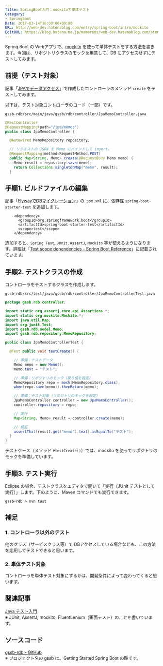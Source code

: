```yaml
---
Title: SpringBoot入門：mockitoで単体テスト
Category:
- SpringBoot
Date: 2017-03-14T16:00:00+09:00
URL: http://web-dev.hatenablog.com/entry/spring-boot/intro/mockito
EditURL: https://blog.hatena.ne.jp/mamorums/web-dev.hatenablog.com/atom/entry/10328749687179107954
---
```


Spring Boot の Webアプリで、[mockito](http://site.mockito.org/) を使って単体テストをする方法を書きます。今回は、リポジトリクラスのモックを用意して、DB にアクセスせずにテストしてみます。


## 前提（テスト対象）
記事「[JPAでデータアクセス](/entry/spring-boot/intro/jpa)」で作成したコントローラのメソッド `create` をテストしてみます。

以下は、テスト対象コントローラのコード（一部）です。

`gssb-rdb/src/main/java/gssb/rdb/controller/JpaMemoController.java`

```java
@RestController
@RequestMapping(path="/jpa/memos")
public class JpaMemoController {

  @Autowired MemoRepository repository;

  // リクエストの JSON を Memo にバインドして insert。
  @RequestMapping(method=RequestMethod.POST)
  public Map<String, Memo> create(@RequestBody Memo memo) {
    Memo result = repository.save(memo);
    return Collections.singletonMap("memo", result);
  }
```


## 手順1. ビルドファイルの編集
記事「[FlywayでDBマイグレーション](/entry/spring-boot/intro/flyway)」の` pom.xml` に、依存性 `spring-boot-starter-test` を追加します。

```
    <dependency>
      <groupId>org.springframework.boot</groupId>
      <artifactId>spring-boot-starter-test</artifactId>
      <scope>test</scope>
    </dependency>
```

追加すると、`Spring Test`, `JUnit`, `AssertJ`, `Mockito` 等が使えるようになります。詳細は「[Test scope dependencies - Spring Boot Reference](https://docs.spring.io/spring-boot/docs/current/reference/htmlsingle/#boot-features-test-scope-dependencies)」に記載されています。


## 手順2. テストクラスの作成
コントローラをテストするクラスを作成します。

`gssb-rdb/src/test/java/gssb/rdb/controller/JpaMemoControllerTest.java`

```java
package gssb.rdb.controller;

import static org.assertj.core.api.Assertions.*;
import static org.mockito.Mockito.*;
import java.util.Map;
import org.junit.Test;
import gssb.rdb.model.Memo;
import gssb.rdb.repository.MemoRepository;

public class JpaMemoControllerTest {

  @Test public void testCreate() {

    // 準備：テストデータ
    Memo memo = new Memo();
    memo.text = "テスト";

    // 準備：リポジトリのモック（戻り値を設定）
    MemoRepository repo = mock(MemoRepository.class);
    when(repo.save(memo)).thenReturn(memo);

    // 準備：テスト対象（リポジトリのモックを設定）
    JpaMemoController controller = new JpaMemoController();
    controller.repository = repo;

    // 実行
    Map<String, Memo> result = controller.create(memo);

    // 検証
    assertThat(result.get("memo").text).isEqualTo("テスト");
  }
}
```

テストケース（メソッド `#testCreate()`）では、mockito を使ってリポジトリのモックを準備しています。


## 手順3. テスト実行
Eclipse の場合、テストクラスをエディタで開いて「実行（JUnit テストとして実行）」します。下のように、Maven コマンドでも実行できます。

```
gssb-rdb > mvn test
```


## 補足
### 1. コントローラ以外のテスト
他のクラス（サービスクラス等）で DBアクセスしている場合なども、この方法を応用してテストできると思います。

### 2. 単体テスト対象
コントローラを単体テスト対象にするかは、開発条件によって変わってくると思います。


## 関連記事
[Java テスト入門](/entry/java/test/table-of-contents)  
※ JUnit, AssertJ, mockito, FluentLenium（画面テスト）のことを書いています。


## ソースコード
[gssb-rdb - GitHub](https://github.com/mamorum/blog/tree/master/code/gssb-rdb)  
※ プロジェクト名の gssb は、Getting Started Spring Boot の略です。

